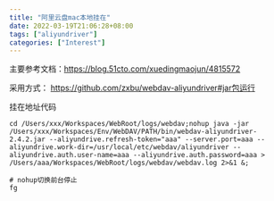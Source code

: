 ```yaml
---
title: "阿里云盘mac本地挂在"
date: 2022-03-19T21:06:28+08:00 
tags: ["aliyundriver"]
categories: ["Interest"]
---
```


主要参考文档：https://blog.51cto.com/xuedingmaojun/4815572

采用方式：
https://github.com/zxbu/webdav-aliyundriver#jar包运行

挂在地址代码
```shell
cd /Users/xxx/Workspaces/WebRoot/logs/webdav;nohup java -jar /Users/xxx/Workspaces/Env/WebDAV/PATH/bin/webdav-aliyundriver-2.4.2.jar --aliyundrive.refresh-token="aaa" --server.port=aaa --aliyundrive.work-dir=/usr/local/etc/webdav/aliyundriver --aliyundrive.auth.user-name=aaa --aliyundrive.auth.password=aaa > /Users/aaa/Workspaces/WebRoot/logs/webdav/webdav.log 2>&1 &;

# nohup切换前台停止
fg

```